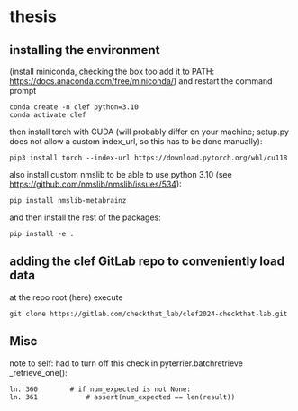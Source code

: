 # thesis

## installing the environment

(install miniconda, checking the box too add it to PATH: https://docs.anaconda.com/free/miniconda/) and restart the command prompt

```
conda create -n clef python=3.10
conda activate clef
```

then install torch with CUDA (will probably differ on your machine; setup.py does not allow a custom index_url, so this has to be done manually):
```
pip3 install torch --index-url https://download.pytorch.org/whl/cu118
```

also install custom nmslib to be able to use python 3.10 (see https://github.com/nmslib/nmslib/issues/534):
```
pip install nmslib-metabrainz
```

and then install the rest of the packages:

```
pip install -e .
```

## adding the clef GitLab repo to conveniently load data

at the repo root (here) execute 

```
git clone https://gitlab.com/checkthat_lab/clef2024-checkthat-lab.git
```

## Misc

note to self: had to turn off this check in pyterrier.batchretrieve _retrieve_one():
```
ln. 360        # if num_expected is not None:
ln. 361            # assert(num_expected == len(result))
```
